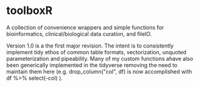 # toolboxR

A collection of convenience wrappers and simple functions for bioinformatics, clinical/biological data curation, and fileIO. 

Version 1.0 is a the first major revision. The intent is to consistently implement tidy ethos of common table formats, vectorization, unquoted parameterization and pipeability. Many of my custom functions ahave also been generically implemented in the tidyverse removing the need to maintain them here (e.g. drop_column("col", df) is now accomplished with df %>% select(-col) ).

